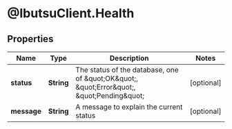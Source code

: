 # @IbutsuClient.Health

## Properties

Name | Type | Description | Notes
------------ | ------------- | ------------- | -------------
**status** | **String** | The status of the database, one of \&quot;OK\&quot;, \&quot;Error\&quot;, \&quot;Pending\&quot; | [optional] 
**message** | **String** | A message to explain the current status | [optional] 


